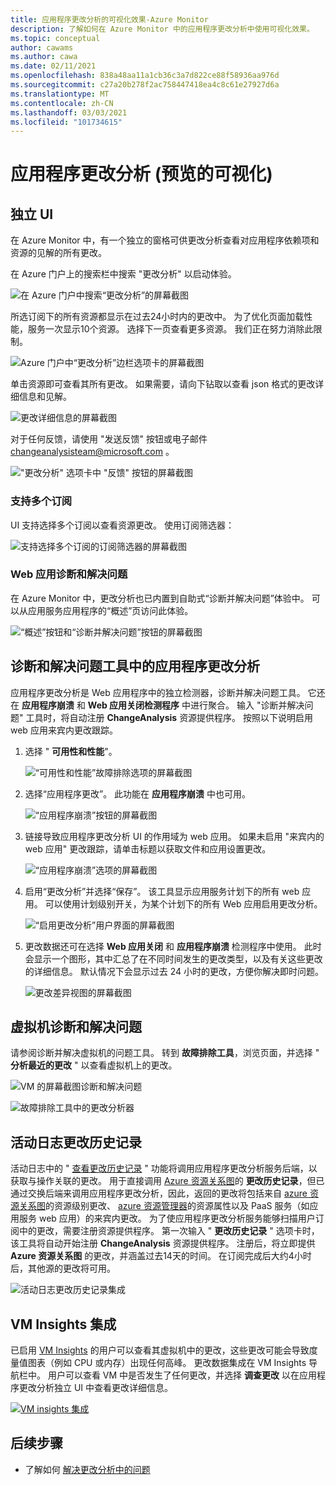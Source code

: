 ```yaml
---
title: 应用程序更改分析的可视化效果-Azure Monitor
description: 了解如何在 Azure Monitor 中的应用程序更改分析中使用可视化效果。
ms.topic: conceptual
author: cawams
ms.author: cawa
ms.date: 02/11/2021
ms.openlocfilehash: 838a48aa11a1cb36c3a7d822ce88f58936aa976d
ms.sourcegitcommit: c27a20b278f2ac758447418ea4c8c61e27927d6a
ms.translationtype: MT
ms.contentlocale: zh-CN
ms.lasthandoff: 03/03/2021
ms.locfileid: "101734615"
---
```

# <a name="visualizations-for-application-change-analysis-preview"></a>应用程序更改分析 (预览的可视化) 

## <a name="standalone-ui"></a>独立 UI

在 Azure Monitor 中，有一个独立的窗格可供更改分析查看对应用程序依赖项和资源的见解的所有更改。

在 Azure 门户上的搜索栏中搜索 "更改分析" 以启动体验。

![在 Azure 门户中搜索“更改分析”的屏幕截图](./media/change-analysis/search-change-analysis.png)

所选订阅下的所有资源都显示在过去24小时内的更改中。 为了优化页面加载性能，服务一次显示10个资源。 选择下一页查看更多资源。 我们正在努力消除此限制。

![Azure 门户中“更改分析”边栏选项卡的屏幕截图](./media/change-analysis/change-analysis-standalone-blade.png)

单击资源即可查看其所有更改。 如果需要，请向下钻取以查看 json 格式的更改详细信息和见解。

![更改详细信息的屏幕截图](./media/change-analysis/change-details.png)

对于任何反馈，请使用 "发送反馈" 按钮或电子邮件 changeanalysisteam@microsoft.com 。

!["更改分析" 选项卡中 "反馈" 按钮的屏幕截图](./media/change-analysis/change-analysis-feedback.png)

### <a name="multiple-subscription-support"></a>支持多个订阅

UI 支持选择多个订阅以查看资源更改。 使用订阅筛选器：

![支持选择多个订阅的订阅筛选器的屏幕截图](./media/change-analysis/multiple-subscriptions-support.png)

### <a name="web-app-diagnose-and-solve-problems"></a>Web 应用诊断和解决问题

在 Azure Monitor 中，更改分析也已内置到自助式“诊断并解决问题”体验中。 可以从应用服务应用程序的“概述”页访问此体验。

![“概述”按钮和“诊断并解决问题”按钮的屏幕截图](./media/change-analysis/change-analysis.png)

## <a name="application-change-analysis-in-the-diagnose-and-solve-problems-tool"></a>诊断和解决问题工具中的应用程序更改分析

应用程序更改分析是 Web 应用程序中的独立检测器，诊断并解决问题工具。 它还在 **应用程序崩溃** 和 **Web 应用关闭检测程序** 中进行聚合。 输入 "诊断并解决问题" 工具时，将自动注册 **ChangeAnalysis** 资源提供程序。 按照以下说明启用 web 应用来宾内更改跟踪。

1. 选择 " **可用性和性能**"。

    ![“可用性和性能”故障排除选项的屏幕截图](./media/change-analysis/availability-and-performance.png)

2. 选择“应用程序更改”。 此功能在 **应用程序崩溃** 中也可用。

   ![“应用程序崩溃”按钮的屏幕截图](./media/change-analysis/application-changes.png)

3. 链接导致应用程序更改分析 UI 的作用域为 web 应用。 如果未启用 "来宾内的 web 应用" 更改跟踪，请单击标题以获取文件和应用设置更改。

   ![“应用程序崩溃”选项的屏幕截图](./media/change-analysis/enable-changeanalysis.png)

4. 启用“更改分析”并选择“保存”。 该工具显示应用服务计划下的所有 web 应用。 可以使用计划级别开关，为某个计划下的所有 Web 应用启用更改分析。

    ![“启用更改分析”用户界面的屏幕截图](./media/change-analysis/change-analysis-on.png)

5. 更改数据还可在选择 **Web 应用关闭** 和 **应用程序崩溃** 检测程序中使用。 此时会显示一个图形，其中汇总了在不同时间发生的更改类型，以及有关这些更改的详细信息。 默认情况下会显示过去 24 小时的更改，方便你解决即时问题。

     ![更改差异视图的屏幕截图](./media/change-analysis/change-view.png)

## <a name="virtual-machine-diagnose-and-solve-problems"></a>虚拟机诊断和解决问题

请参阅诊断并解决虚拟机的问题工具。  转到 **故障排除工具**，浏览页面，并选择 " **分析最近的更改** " 以查看虚拟机上的更改。

![VM 的屏幕截图诊断和解决问题](./media/change-analysis/vm-dnsp-troubleshootingtools.png)

![故障排除工具中的更改分析器](./media/change-analysis/analyze-recent-changes.png)

## <a name="activity-log-change-history"></a>活动日志更改历史记录

活动日志中的 " [查看更改历史记录](../essentials/activity-log.md#view-change-history) " 功能将调用应用程序更改分析服务后端，以获取与操作关联的更改。 用于直接调用 [Azure 资源关系图](../../governance/resource-graph/overview.md)的 **更改历史记录**，但已通过交换后端来调用应用程序更改分析，因此，返回的更改将包括来自 [azure 资源关系图](../../governance/resource-graph/overview.md)的资源级别更改、 [azure 资源管理器](../../azure-resource-manager/management/overview.md)的资源属性以及 PaaS 服务（如应用服务 web 应用）的来宾内更改。 为了使应用程序更改分析服务能够扫描用户订阅中的更改，需要注册资源提供程序。 第一次输入 " **更改历史记录** " 选项卡时，该工具将自动开始注册 **ChangeAnalysis** 资源提供程序。 注册后，将立即提供 **Azure 资源关系图** 的更改，并涵盖过去14天的时间。 在订阅完成后大约4小时后，其他源的更改将可用。

![活动日志更改历史记录集成](./media/change-analysis/activity-log-change-history.png)

## <a name="vm-insights-integration"></a>VM Insights 集成

已启用 [VM Insights](../vm/vminsights-overview.md) 的用户可以查看其虚拟机中的更改，这些更改可能会导致度量值图表（例如 CPU 或内存）出现任何高峰。 更改数据集成在 VM Insights 导航栏中。 用户可以查看 VM 中是否发生了任何更改，并选择 **调查更改** 以在应用程序更改分析独立 UI 中查看更改详细信息。

[![VM insights 集成](./media/change-analysis/vm-insights.png)](./media/change-analysis/vm-insights.png#lightbox)

## <a name="next-steps"></a>后续步骤

- 了解如何 [解决更改分析中的问题](change-analysis-troubleshoot.md)